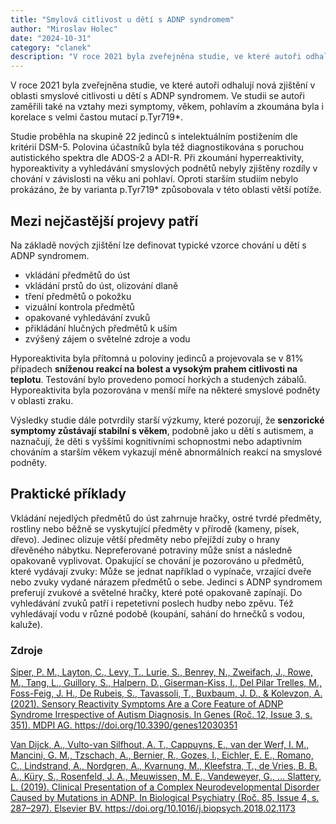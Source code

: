```yaml
---
title: "Smylová citlivost u dětí s ADNP syndromem"
author: "Miroslav Holec"
date: "2024-10-31"
category: "clanek"
description: "V roce 2021 byla zveřejněna studie, ve které autoři odhalují nová zjištění v oblasti smyslové citlivosti u dětí s ADNP syndromem. Ve studii se autoři zaměřili také na vztahy mezi symptomy, věkem, pohlavím a zkoumána byla i korelace s velmi častou mutací p.Tyr719*."
---
```


V roce 2021 byla zveřejněna studie, ve které autoři odhalují nová zjištění v oblasti smyslové citlivosti u dětí s ADNP syndromem. Ve  studii se autoři zaměřili také na vztahy mezi symptomy, věkem, pohlavím a zkoumána byla i korelace s velmi častou mutací p.Tyr719*.

Studie proběhla na skupině 22 jedinců s intelektuálním postižením dle kritérií DSM-5. Polovina účastníků byla též  diagnostikována s poruchou autistického spektra dle ADOS-2 a ADI-R. Při  zkoumání hyperreaktivity, hyporeaktivity a vyhledávání smyslových podnětů nebyly zjištěny rozdíly v chování v závislosti na věku ani pohlaví. Oproti starším studiím nebylo prokázáno, že by varianta  p.Tyr719* způsobovala v této oblasti větší potíže.        

## Mezi nejčastější projevy patří

Na základě nových zjištění lze definovat typické vzorce chování u dětí s ADNP syndromem.

- vkládání předmětů do úst
- vkládání prstů do úst, olizování dlaně
- tření předmětů o pokožku
- vizuální kontrola předmětů
- opakované vyhledávání zvuků
- přikládání hlučných předmětů k uším
- zvýšený zájem o světelné zdroje a vodu

Hyporeaktivita byla přítomná u poloviny jedinců a projevovala se v 81% případech **sníženou reakcí na bolest a vysokým prahem citlivosti na teplotu**. Testování bylo provedeno pomocí horkých a studených zábalů. Hyporeaktivita byla pozorována v menší míře na některé smyslové podněty v oblasti zraku.

Výsledky studie dále potvrdily starší výzkumy, které pozorují, že **senzorické symptomy zůstávají stabilní s věkem**, podobně jako u dětí s autismem, a naznačují, že děti s vyššími  kognitivními schopnostmi nebo adaptivním chováním a starším věkem  vykazují méně abnormálních reakcí na smyslové podněty.

## Praktické příklady

Vkládání nejedlých předmětů do úst zahrnuje hračky, ostré  tvrdé předměty, rostliny nebo běžně se vyskytující předměty v přírodě  (kameny, písek, dřevo). Jedinec olizuje větší předměty nebo přejíždí  zuby o hrany dřevěného nábytku. Nepreferované potraviny může sníst a  následně opakovaně vyplivovat. Opakující se chování je pozorováno u  předmětů, které vydávají zvuky: Může se jednat například o vypínače,  vrzající dveře nebo zvuky vydané nárazem předmětů o sebe. Jedinci s ADNP syndromem preferují zvukové a světelné hračky, které poté opakovaně zapínají. Do vyhledávání zvuků patří i repetetivní poslech hudby nebo  zpěvu. Též vyhledávají vodu v různé podobě (koupání, sahání do hrnečků s vodou, kaluže).

### Zdroje

[Siper, P. M., Layton, C., Levy, T., Lurie, S., Benrey, N., Zweifach, J., Rowe, M., Tang, L., Guillory, S., Halpern, D., Giserman-Kiss, I., Del Pilar Trelles, M., Foss-Feig, J. H., De Rubeis, S., Tavassoli, T., Buxbaum, J. D., & Kolevzon, A. (2021). Sensory Reactivity Symptoms Are a Core Feature of ADNP Syndrome Irrespective of Autism Diagnosis. In Genes (Roč. 12, Issue 3, s. 351). MDPI AG. https://doi.org/10.3390/genes12030351 ](https://doi.org/10.3390/genes12030351)

[Van Dijck, A., Vulto-van Silfhout, A. T., Cappuyns, E., van der Werf, I. M., Mancini, G. M., Tzschach, A., Bernier, R., Gozes, I., Eichler, E. E., Romano, C., Lindstrand, A., Nordgren, A., Kvarnung, M., Kleefstra, T., de Vries, B. B. A., Küry, S., Rosenfeld, J. A., Meuwissen, M. E., Vandeweyer, G., … Slattery, L. (2019). Clinical Presentation of a Complex Neurodevelopmental Disorder Caused by Mutations in ADNP. In Biological Psychiatry (Roč. 85, Issue 4, s. 287–297). Elsevier BV. https://doi.org/10.1016/j.biopsych.2018.02.1173 ](https://pmc.ncbi.nlm.nih.gov/articles/PMC6139063)